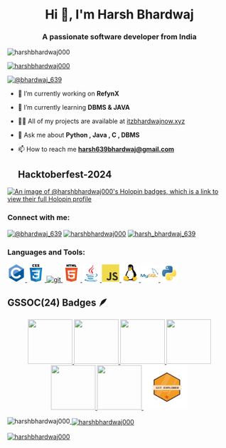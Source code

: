 <h1 align="center">Hi 👋, I'm Harsh Bhardwaj</h1>
<h3 align="center">A passionate software developer from India</h3>

<p align="left"> <img src="https://komarev.com/ghpvc/?username=harshbhardwaj000&label=Profile%20views&color=0e75b6&style=flat" alt="harshbhardwaj000" /> </p>

<p align="left"> <a href="https://github.com/ryo-ma/github-profile-trophy"><img src="https://github-profile-trophy.vercel.app/?username=harshbhardwaj000" alt="harshbhardwaj000" /></a> </p>

<p align="left"> <a href="https://twitter.com/@bhardwaj_639" target="blank"><img src="https://img.shields.io/twitter/follow/@bhardwaj_639?logo=twitter&style=for-the-badge" alt="@bhardwaj_639" /></a> </p>

- 🔭 I’m currently working on **RefynX**

- 🌱 I’m currently learning **DBMS & JAVA**

- 👨‍💻 All of my projects are available at [itzbhardwajnow.xyz](itzbhardwajnow.xyz)

- 💬 Ask me about **Python , Java , C , DBMS**

- 📫 How to reach me **harsh639bhardwaj@gmail.com**

  <h2>Hacktoberfest-2024</h2>

 [![An image of @harshbhardwaj000's Holopin badges, which is a link to view their full Holopin profile](https://holopin.me/harshbhardwaj000)](https://holopin.io/@harshbhardwaj000)

<h3 align="left">Connect with me:</h3>
<p align="left">
<a href="https://twitter.com/@bhardwaj_639" target="blank"><img align="center" src="https://raw.githubusercontent.com/rahuldkjain/github-profile-readme-generator/master/src/images/icons/Social/twitter.svg" alt="@bhardwaj_639" height="30" width="40" /></a>
<a href="https://linkedin.com/in/harshbhardwaj000" target="blank"><img align="center" src="https://raw.githubusercontent.com/rahuldkjain/github-profile-readme-generator/master/src/images/icons/Social/linked-in-alt.svg" alt="harshbhardwaj000" height="30" width="40" /></a>
<a href="https://instagram.com/harsh_bhardwaj_639" target="blank"><img align="center" src="https://raw.githubusercontent.com/rahuldkjain/github-profile-readme-generator/master/src/images/icons/Social/instagram.svg" alt="harsh_bhardwaj_639" height="30" width="40" /></a>
</p>

<h3 align="left">Languages and Tools:</h3>
<p align="left"> <a href="https://www.cprogramming.com/" target="_blank" rel="noreferrer"> <img src="https://raw.githubusercontent.com/devicons/devicon/master/icons/c/c-original.svg" alt="c" width="40" height="40"/> </a> <a href="https://www.w3schools.com/css/" target="_blank" rel="noreferrer"> <img src="https://raw.githubusercontent.com/devicons/devicon/master/icons/css3/css3-original-wordmark.svg" alt="css3" width="40" height="40"/> </a> <a href="https://git-scm.com/" target="_blank" rel="noreferrer"> <img src="https://www.vectorlogo.zone/logos/git-scm/git-scm-icon.svg" alt="git" width="40" height="40"/> </a> <a href="https://www.w3.org/html/" target="_blank" rel="noreferrer"> <img src="https://raw.githubusercontent.com/devicons/devicon/master/icons/html5/html5-original-wordmark.svg" alt="html5" width="40" height="40"/> </a> <a href="https://www.java.com" target="_blank" rel="noreferrer"> <img src="https://raw.githubusercontent.com/devicons/devicon/master/icons/java/java-original.svg" alt="java" width="40" height="40"/> </a> <a href="https://developer.mozilla.org/en-US/docs/Web/JavaScript" target="_blank" rel="noreferrer"> <img src="https://raw.githubusercontent.com/devicons/devicon/master/icons/javascript/javascript-original.svg" alt="javascript" width="40" height="40"/> </a> <a href="https://www.linux.org/" target="_blank" rel="noreferrer"> <img src="https://raw.githubusercontent.com/devicons/devicon/master/icons/linux/linux-original.svg" alt="linux" width="40" height="40"/> </a> <a href="https://www.mysql.com/" target="_blank" rel="noreferrer"> <img src="https://raw.githubusercontent.com/devicons/devicon/master/icons/mysql/mysql-original-wordmark.svg" alt="mysql" width="40" height="40"/> </a> <a href="https://www.python.org" target="_blank" rel="noreferrer"> <img src="https://raw.githubusercontent.com/devicons/devicon/master/icons/python/python-original.svg" alt="python" width="40" height="40"/> </a> </p>

## GSSOC(24) Badges 🪶
<div style='display:flex; align-items:center; gap: 10px;' align='center'><a href="https://gssoc.girlscript.tech/leaderboard">
<img src="https://raw.githubusercontent.com/GSSoC24/Postman-Challenge/main/docs/assets/Postman%20White.png" width="100px" height="100px" />
  <img src="https://raw.githubusercontent.com/GSSoC24/Postman-Challenge/main/docs/assets/1.png" width="100px" height="100px" />
  <img src="https://raw.githubusercontent.com/GSSoC24/Postman-Challenge/main/docs/assets/2.png" width="100px" height="100px" />
  <img src="https://raw.githubusercontent.com/GSSoC24/Postman-Challenge/main/docs/assets/3.png" width="100px" height="100px" />
  <img src="https://raw.githubusercontent.com/GSSoC24/Postman-Challenge/main/docs/assets/4.png" width="100px" height="100px" />
  <img src="https://raw.githubusercontent.com/GSSoC24/Postman-Challenge/main/docs/assets/5.png" width="100px" height="100px" />
  <img src="https://raw.githubusercontent.com/GSSoC24/Contributor/refs/heads/main/assets/Git%20Explorer.png" width="100px" height="100px" />
</div>

<p><img align="left" src="https://github-readme-stats.vercel.app/api/top-langs?username=harshbhardwaj000&show_icons=true&locale=en&layout=compact" alt="harshbhardwaj000" /></p>

<p>&nbsp;<img align="center" src="https://github-readme-stats.vercel.app/api?username=harshbhardwaj000&show_icons=true&locale=en" alt="harshbhardwaj000" /></p>

<p><img align="center" src="https://github-readme-streak-stats.herokuapp.com/?user=harshbhardwaj000&" alt="harshbhardwaj000" /></p>
